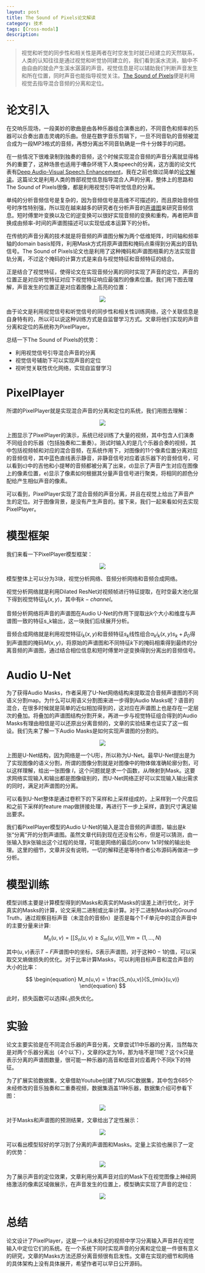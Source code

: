 ```yaml
---
layout: post
title: The Sound of Pixels论文解读
category: 技术
tags: [Cross-modal]
description: 
---
```


> 视觉和听觉的同步性和相关性是两者在时空发生时就已经建立的天然联系，人类的认知往往是通过视觉和听觉协同建立的，我们看到溪水流淌，脑中不由自由的就会产生溪水潺潺的声音。视觉信息是可以辅助我们判断声音发生和所在位置，同时声音也能指导视觉关注。[The Sound of Pixels](https://arxiv.org/abs/1804.03160)便是利用视觉去指导混合音频的分离和定位。

# 论文引入

在交响乐现场，一段美妙的歌曲是由各种乐器组合演奏出的，不同音色和频率的乐器可以合奏出直击灵魂的乐曲。但是在数字音乐剪辑下，一旦不同音轨的音频被混合成为一段MP3格式的音频，再想分离出不同音轨确是一件十分棘手的问题。

在一些情况下很难录制到独奏的音频，这个时候实现混合音频的声音分离就显得格外的重要了，这种场景也适用于嘈杂环境下人类speech的分离，这方面的论文代表有[Deep Audio-Visual Speech Enhancement](https://arxiv.org/abs/1804.04121)，我在之前也做过简单的[论文解读](http://www.twistedwg.com/2018/09/07/V2S_Enhancement.html)。这篇论文是利用人类的唇部视觉信息指导混合人声的分离，整体上的思路和The Sound of Pixels很像，都是利用视觉引导听觉信息的分离。

单纯的分析音频信号是复杂的，因为音频信号是高维不可描述的，而且原始音频信号时序性特别强，所以现在越来越多的研究者在分析声音的[声谱图](https://en.wikipedia.org/wiki/Spectrogram)来研究音频信息。短时傅里叶变换以及它的逆变换可以很好实现音频的变换和重构，再者把声音换成由频率-时间的声谱图描述可以实现低成本运算下的分析。

在传统的声音分离的技术就是将音频的声谱图分解为两个低维矩阵，时间轴和频率轴的domain basis矩阵，利用Mask方式将原声谱图和掩码点乘得到分离出的音轨信号。The Sound of Pixels论文也是利用了这种掩码和声谱图相乘的方法实现音轨分离，不过这个掩码的计算方式是来自与视觉特征和音频特征的结合。

正是结合了视觉特征，使得论文在实现音频分离的同时实现了声音的定位，声音的位置正是对应听觉特征对应下视觉特征响应最强烈的像素位置。我们用下图去理解，声音发生的位置正是对应着图像上高亮的位置：

<p align="center">
    <img src="/assets/img/CrossModal/SouPix1.png">
</p>

由于论文是利用视觉信号和听觉信号的同步性和相关性训练网络，这个关联信息是自身特有的，所以可以说这种训练方式是自监督学习方式。文章将他们实现的声音分离和定位的系统称为PixelPlayer。

总结一下The Sound of Pixels的优势：

- 利用视觉信号引导混合声音的分离
- 视觉信号辅助下可以实现声音的定位
- 视听觉关联性优化网络，实现自监督学习

# PixelPlayer

所谓的PixelPlayer就是实现混合声音的分离和定位的系统，我们用图去理解：

<p align="center">
    <img src="/assets/img/CrossModal/SouPix2.png">
</p>

上图显示了PixelPlayer的演示，系统已经训练了大量的视频，其中包含人们演奏不同组合的乐器（包括独奏和二重奏）。测试时输入的是几个乐器合奏的视频，其中包括视频帧和对应的混合音频，在系统作用下，对图像的11个像素位置分离对应的音频信号，其中蓝色直线表示静音，非静音信号对应着该乐器下的音频信号，可以看到c)中的吉他和小提琴的音频都被分离了出来，d)显示了声音产生对应在图像上的像素位置，e)显示了像素如何根据其分量声音信号进行聚类，将相同的颜色分配给产生相似声音的像素。

可以看到，PixelPlayer实现了混合音频的声音分离，并且在视觉上给出了声音产生的定位。对于图像背景，是没有产生声音的。接下来，我们一起来看如何去实现PixelPlayer。

# 模型框架

我们来看一下PixelPlayer模型框架：

<p align="center">
    <img src="/assets/img/CrossModal/SouPix3.png">
</p>

模型整体上可以分为3块，视觉分析网络、音频分析网络和音频合成网络。

视觉分析网络就是利用Dilated ResNet对视频帧进行特征提取，在时空最大池化层下得到视觉特征$i_k(x,y)$，其中有$k-channel$。

音频分析网络将声音的声谱图在Audio U-Net的作用下提取出k个大小和维度与声谱图一致的特征s_k输出，这一块我们后续展开分析。

音频合成网络就是利用视觉特征$i_k(x,y)$和音频特征$s_k$线性组合$\alpha_k i_k(x,y) s_k + \beta_0$得到声谱图的掩码$M(x,y)$，将原始的声谱图和不同特征$k$下的掩码相乘得到最终的分离音频的声谱图，通过结合相位信息和短时傅里叶逆变换得到分离出的音频信号。

# Audio U-Net

为了获得Audio Masks，作者采用了U-Net网络结构来提取混合音频声谱图的不同语义分割map。为什么可以用语义分割图来进一步得到Audio Masks呢？语音的混合，在很多时候就是简单的近似相加得到的，这对应在声谱图上也是存在一定层次的叠加。将叠加的声谱图结构分割开来，再进一步与视觉特征组合得到的Audio Masks有理由相信是可以还原出分离音频的，文章的实验结果也证实了这一假设。我们先来了解一下Audio Masks是如何实现声谱图的分割的。

<p align="center">
    <img src="/assets/img/CrossModal/SouPix4.png">
</p>

上图是U-Net结构，因为网络是一个U形，所以称为U-Net。最早U-Net提出是为了实现图像的语义分割，所谓的图像分割就是对图像中的物体做准确轮廓分割，可以这样理解，给出一张图像 $I$，这个问题就是求一个函数，从$I$映射到Mask。这要求网络实现输入和输出都是图像级别的，而U-Net网络正好可以实现输入输出需求的同时，满足对声谱图的分离。

可以看到U-Net整体是通过卷积下的下采样和上采样组成的，上采样到一个尺度后和之前下采样的feature map做拼接处理，再进行下一步上采样，直到尺寸满足输出要求。

我们看PixelPlayer模型的Audio U-Net的输入是混合音频的声谱图，输出是$k$张“分离”开的分割声谱图。虽然文章代码到现在还没有公布，但是可以猜测，由一张输入到$k$张输出这个过程的处理，可能是网络的最后的conv 1x1时候的输出处理。这里的细节，文章并没有说明，一切的解释还是等待作者公布源码再做进一步分析。

# 模型训练

模型训练主要是计算模型得到的Masks和真实的Masks的误差上进行优化，对于真实的Masks的计算，论文采用二进制或比率计算。对于二进制Masks的Ground Truth，通过观察目标声音（未混合的音频n）是否是每个T-F单元中的混合声音中的主要分量来计算:

$$
\begin{equation}
M_n(u,v) = [[S_n(u,v) \geq S_m(u,v)]],\forall m=(1,...,N)
\end{equation}
$$

其中$(u,v)$表示$T-F$声谱图中的坐标，$S$表示声谱图，对于这种$0-1$的值，可以采取交叉熵做损失的优化。对于比率计算Masks，可以利用目标声音和混合声音的大小的比率：

$$
\begin{equation}
M_n(u,v) = \frac{S_n(u,v)}{S_{mix}(u,v)}
\end{equation}
$$

此时，损失函数可以选择$L_1$损失优化。

# 实验

论文主要实验是在不同混合乐器的声音分离，文章尝试11中乐器的分离，当然每次是对两个乐器分离出（4个以下），文章的$k$定为16，那为啥不是11呢？这个$k$只是表示分离的声谱图数量，很可能一种乐器的高音和低音对应着两个不同$k$下的特征。

为了扩展实验数据集，文章借助Youtube创建了MUSIC数据集，其中包含685个未经修改的音乐独奏和二重奏视频，数据集涵盖11种乐器，数据集介绍可参看下图：

<p align="center">
    <img src="/assets/img/CrossModal/SouPix5.png">
</p>

对于Masks和声谱图的预测结果，文章给出了定性展示：

<p align="center">
    <img src="/assets/img/CrossModal/SouPix6.png">
</p>

可以看出模型较好的学习到了分离的声谱图和Masks。定量上实验也展示了一定的优势：

<p align="center">
    <img src="/assets/img/CrossModal/SouPix7.png">
</p>

为了展示声音的定位效果，文章利用分离声音对应的Mask下在视觉图像上神经网络激活的像素区域做展示，在声音发生的位置上，模型确实实现了声音的定位：

<p align="center">
    <img src="/assets/img/CrossModal/SouPix8.png">
</p>

# 总结

论文设计了PixelPlayer，这是一个从未标记的视频中学习分离输入声音并在视觉输入中定位它们的系统。在一个系统下同时实现声音的分离和定位是一件很有意义的研究，文章的Masks方法还原分离音频很有启发性。文章在实现的细节和网络的具体架构上没有具体展开，希望作者可以早日公开源码。
